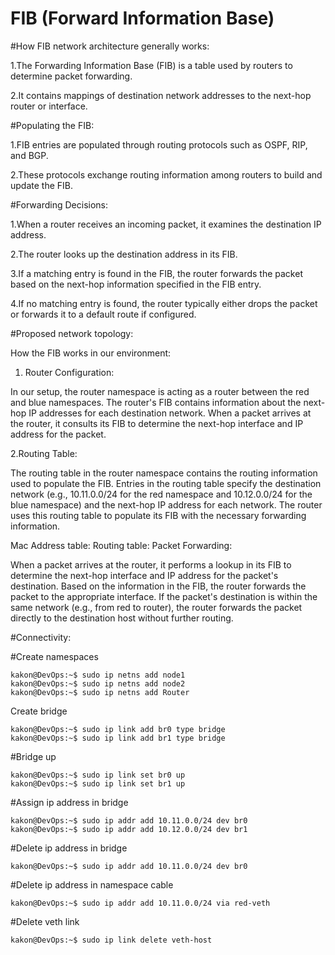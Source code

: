 # FIB (Forward Information Base)

#How FIB network architecture generally works:

1.The Forwarding Information Base (FIB) is a table used by routers to determine packet forwarding.

2.It contains mappings of destination network addresses to the next-hop router or interface.

#Populating the FIB:

1.FIB entries are populated through routing protocols such as OSPF, RIP, and BGP.

2.These protocols exchange routing information among routers to build and update the FIB.

#Forwarding Decisions:

1.When a router receives an incoming packet, it examines the destination IP address.

2.The router looks up the destination address in its FIB.

3.If a matching entry is found in the FIB, the router forwards the packet based on the next-hop information specified in the FIB entry.

4.If no matching entry is found, the router typically either drops the packet or forwards it to a default route if configured.

#Proposed network topology:

How the FIB works in our environment:
1. Router Configuration:
   
In our setup, the router namespace is acting as a router between the red and blue namespaces.
The router's FIB contains information about the next-hop IP addresses for each destination network.
When a packet arrives at the router, it consults its FIB to determine the next-hop interface and IP address for the packet.

2.Routing Table:

The routing table in the router namespace contains the routing information used to populate the FIB.
Entries in the routing table specify the destination network (e.g., 10.11.0.0/24 for the red namespace and 10.12.0.0/24 for the blue namespace) and the next-hop IP address for each network.
The router uses this routing table to populate its FIB with the necessary forwarding information.

Mac Address table:
Routing table:
Packet Forwarding:

When a packet arrives at the router, it performs a lookup in its FIB to determine the next-hop interface and IP address for the packet's destination.
Based on the information in the FIB, the router forwards the packet to the appropriate interface.
If the packet's destination is within the same network (e.g., from red to router), the router forwards the packet directly to the destination host without further routing.

#Connectivity:

#Create namespaces
```
kakon@DevOps:~$ sudo ip netns add node1
kakon@DevOps:~$ sudo ip netns add node2
kakon@DevOps:~$ sudo ip netns add Router
```
Create bridge
```
kakon@DevOps:~$ sudo ip link add br0 type bridge
kakon@DevOps:~$ sudo ip link add br1 type bridge
```
#Bridge up
```
kakon@DevOps:~$ sudo ip link set br0 up
kakon@DevOps:~$ sudo ip link set br1 up
```
#Assign ip address in bridge
```
kakon@DevOps:~$ sudo ip addr add 10.11.0.0/24 dev br0
kakon@DevOps:~$ sudo ip addr add 10.12.0.0/24 dev br1
```
#Delete ip address in bridge
```
kakon@DevOps:~$ sudo ip addr add 10.11.0.0/24 dev br0
```
#Delete ip address in namespace cable
```
kakon@DevOps:~$ sudo ip addr add 10.11.0.0/24 via red-veth
```
#Delete veth link 
```
kakon@DevOps:~$ sudo ip link delete veth-host
```
